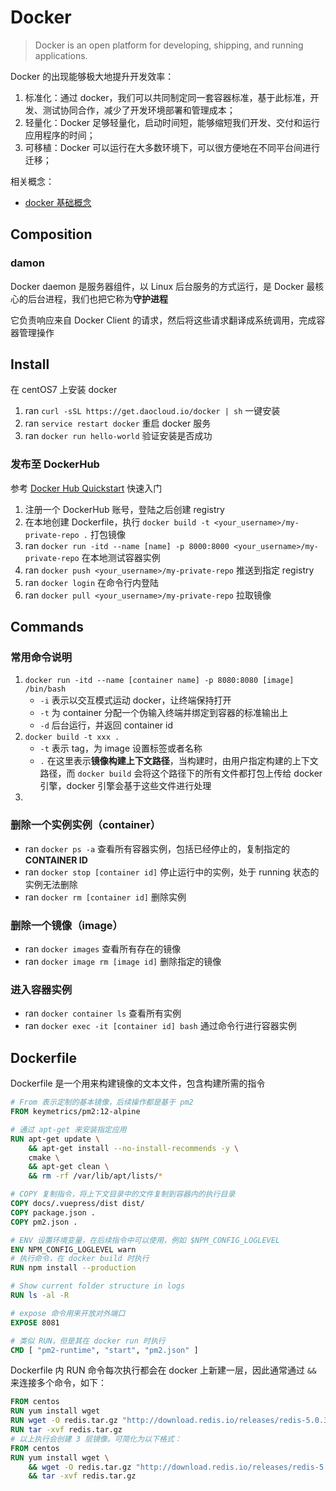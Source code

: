# Docker

> Docker is an open platform for developing, shipping, and running applications.

Docker 的出现能够极大地提升开发效率：

1. 标准化：通过 docker，我们可以共同制定同一套容器标准，基于此标准，开发、测试协同合作，减少了开发环境部署和管理成本；
2. 轻量化：Docker 足够轻量化，启动时间短，能够缩短我们开发、交付和运行应用程序的时间；
3. 可移植：Docker 可以运行在大多数环境下，可以很方便地在不同平台间进行迁移；

相关概念：

- [docker 基础概念](https://docs.docker.com/get-started/overview/)



## Composition

### damon

Docker daemon 是服务器组件，以 Linux 后台服务的方式运行，是 Docker 最核心的后台进程，我们也把它称为<b>守护进程</b>

它负责响应来自 Docker Client 的请求，然后将这些请求翻译成系统调用，完成容器管理操作



## Install

在 centOS7 上安装 docker

1. ran `curl -sSL https://get.daocloud.io/docker | sh` 一键安装
2. ran `service restart docker` 重启 docker 服务
2. ran `docker run hello-world` 验证安装是否成功



### 发布至 DockerHub

参考 [Docker Hub Quickstart](https://docs.docker.com/docker-hub/) 快速入门

1. 注册一个 DockerHub 账号，登陆之后创建 registry
2. 在本地创建 Dockerfile，执行 `docker build -t <your_username>/my-private-repo .` 打包镜像
3. ran `docker run -itd --name [name] -p 8000:8000 <your_username>/my-private-repo` 在本地测试容器实例
4. ran `docker push <your_username>/my-private-repo` 推送到指定 registry
5. ran `docker login` 在命令行内登陆
6. ran `docker pull <your_username>/my-private-repo` 拉取镜像



## Commands

### 常用命令说明

1. `docker run -itd --name [container name] -p 8080:8080 [image] /bin/bash`
   - `-i` 表示以交互模式运动 docker，让终端保持打开
   - `-t` 为 container 分配一个伪输入终端并绑定到容器的标准输出上
   - `-d` 后台运行，并返回 container id
2. `docker build -t xxx .`
   - `-t` 表示 tag，为 image 设置标签或者名称
   - `.` 在这里表示<b>镜像构建上下文路径</b>，当构建时，由用户指定构建的上下文路径，而 `docker build` 会将这个路径下的所有文件都打包上传给 docker 引擎，docker 引擎会基于这些文件进行处理
3. 



### 删除一个实例实例（container）

- ran `docker ps -a` 查看所有容器实例，包括已经停止的，复制指定的 <b>CONTAINER ID</b>
- ran `docker stop [container id]` 停止运行中的实例，处于 running 状态的实例无法删除
- ran `docker rm [container id]` 删除实例

### 删除一个镜像（image）

- ran `docker images` 查看所有存在的镜像
- ran `docker image rm [image id]` 删除指定的镜像


### 进入容器实例

- ran `docker container ls` 查看所有实例
- ran `docker exec -it [container id] bash` 通过命令行进行容器实例



## Dockerfile

Dockerfile 是一个用来构建镜像的文本文件，包含构建所需的指令

```dockerfile
# From 表示定制的基本镜像，后续操作都是基于 pm2
FROM keymetrics/pm2:12-alpine

# 通过 apt-get 来安装指定应用
RUN apt-get update \
    && apt-get install --no-install-recommends -y \
    cmake \
    && apt-get clean \
    && rm -rf /var/lib/apt/lists/*

# COPY 复制指令，将上下文目录中的文件复制到容器内的执行目录
COPY docs/.vuepress/dist dist/
COPY package.json .
COPY pm2.json .

# ENV 设置环境变量，在后续指令中可以使用，例如 $NPM_CONFIG_LOGLEVEL
ENV NPM_CONFIG_LOGLEVEL warn
# 执行命令，在 docker build 时执行
RUN npm install --production

# Show current folder structure in logs
RUN ls -al -R

# expose 命令用来开放对外端口
EXPOSE 8081

# 类似 RUN，但是其在 docker run 时执行
CMD [ "pm2-runtime", "start", "pm2.json" ]
```

Dockerfile 内 RUN 命令每次执行都会在 docker 上新建一层，因此通常通过 `&&` 来连接多个命令，如下：

```dockerfile
FROM centos
RUN yum install wget
RUN wget -O redis.tar.gz "http://download.redis.io/releases/redis-5.0.3.tar.gz"
RUN tar -xvf redis.tar.gz
# 以上执行会创建 3 层镜像。可简化为以下格式：
FROM centos
RUN yum install wget \
    && wget -O redis.tar.gz "http://download.redis.io/releases/redis-5.0.3.tar.gz" \
    && tar -xvf redis.tar.gz
```





